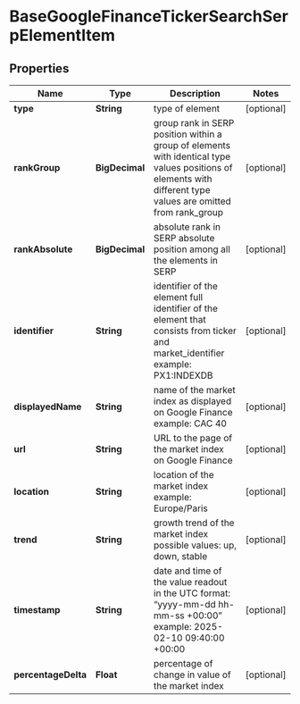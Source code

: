 

# BaseGoogleFinanceTickerSearchSerpElementItem


## Properties

| Name | Type | Description | Notes |
|------------ | ------------- | ------------- | -------------|
|**type** | **String** | type of element |  [optional] |
|**rankGroup** | **BigDecimal** | group rank in SERP position within a group of elements with identical type values positions of elements with different type values are omitted from rank_group |  [optional] |
|**rankAbsolute** | **BigDecimal** | absolute rank in SERP absolute position among all the elements in SERP |  [optional] |
|**identifier** | **String** | identifier of the element full identifier of the element that consists from ticker and market_identifier example: PX1:INDEXDB |  [optional] |
|**displayedName** | **String** | name of the market index as displayed on Google Finance example: CAC 40 |  [optional] |
|**url** | **String** | URL to the page of the market index on Google Finance |  [optional] |
|**location** | **String** | location of the market index example: Europe/Paris |  [optional] |
|**trend** | **String** | growth trend of the market index possible values: up, down, stable |  [optional] |
|**timestamp** | **String** | date and time of the value readout in the UTC format: “yyyy-mm-dd hh-mm-ss +00:00” example: 2025-02-10 09:40:00 +00:00 |  [optional] |
|**percentageDelta** | **Float** | percentage of change in value of the market index |  [optional] |




